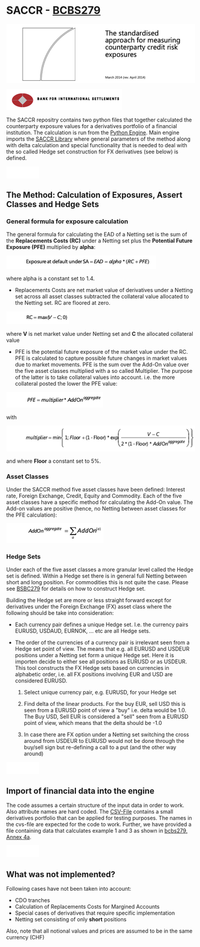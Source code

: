 # SACCR - [BCBS279](https://github.com/henrik-lauritsen-ch/SACCR-BCBS279/blob/main/bcbs279.pdf)

![alt text](https://github.com/henrik-lauritsen-ch/Pictures/blob/main/bcbs279_title.png)

![alt text](https://github.com/henrik-lauritsen-ch/Pictures/blob/main/bis_logo.png)

The SACCR repositry contains two python files that together calculated the counterparty exposure values for a derivatives portfolio of a financial institution. The calculation is run from the [Python Engine](https://github.com/henrik-lauritsen-ch/SACCR-BCBS279/blob/main/saccr_engine.py). Main engine imports the [SACCR Library](https://github.com/henrik-lauritsen-ch/SACCR-BCBS279/blob/main/saccr_engine.py) where general parameters of the method along with delta calculation and special functionality that is needed to deal with the so called Hedge set construction for FX derivatives (see below) is defined.


![alt text](https://github.com/henrik-lauritsen-ch/Pictures/blob/main/whitespace2.png)
## The Method: Calculation of Exposures, Assert Classes and Hedge Sets

### General formula for exposure calculation
The general formula for calculating the EAD of a Netting set is the sum of the **Replacements Costs (RC)** under a Netting set plus the **Potential Future Exposure (PFE)** multiplied by **alpha**:

 ![EAD](https://github.com/henrik-lauritsen-ch/Pictures/blob/main/bcbs279_generalformula.png)

where alpha is a constant set to 1.4.

- Replacements Costs are net market value of derivatives under a Netting set across all asset classes subtracted the collateral value allocated to the Netting set. RC are floored at zero.

![PFE](https://github.com/henrik-lauritsen-ch/Pictures/blob/main/bcbs279_RC.png)

where __V__ is net market value under Netting set and __C__ the allocated collateral value

- PFE is the potential future exposure of the market value under the RC. PFE is calculated to capture possible future changes in market values due to market movements. PFE is the sum over the Add-On value over the five asset classes multiplied with a so called Multiplier. The purpose of the latter is to take collateral values into account. i.e. the more collateral posted the lower the PFE value:

 ![PFE](https://github.com/henrik-lauritsen-ch/Pictures/blob/main/bcbs279_PFE.png)

with

 ![Multilpier](https://github.com/henrik-lauritsen-ch/Pictures/blob/main/bcbs279_multiplier.png)

and where __Floor__ a constant set to 5%.
  
  
  
### Asset Classes
Under the SACCR method five asset classes have been defined: Interest rate, Foreign Exchange, Credit, Equity and Commodity. Each of the five asset classes have a specific method for calculating the Add-On value. The Add-on values are positive (hence, no Netting between asset classes for the PFE calculation):

![Add-On](https://github.com/henrik-lauritsen-ch/Pictures/blob/main/bcbs279_addonagg.png)



### Hedge Sets
Under each of the five asset classes a more granular level called the Hedge set is defined. Within a Hedge set there is in general full Netting between short and long position. For commodities this is not quite the case. Please see [BSBC279](https://github.com/henrik-lauritsen-ch/SACCR-BCBS279/blob/main/bcbs279.pdf) for details on how to construct Hedge set. 

Building the Hedge set are more or less straight forward except for derivatives under the Foreign Exchange (FX) asset class where the following should be take into consideration:

- Each currency pair defines a unique Hedge set. I.e. the currency pairs EURUSD, USDAUD, EURNOK, ... etc are all Hedge sets.
- The order of the currencies of a currency pair is irrelevant seen from a Hedge set point of view. The means that e.g. all EURUSD and USDEUR positions under a Netting set form a unique Hedge set. Here it is importen decide to either see all positions as EURUSD or as USDEUR. This tool constructs the FX Hedge sets based on currencies in alphabetic order, i.e. all FX positions involving EUR and USD are considered EURUSD.
  
  1. Select unique currency pair, e.g. EURUSD, for your Hedge set

  2. Find delta of the linear products. For the buy EUR, sell USD this is seen from a EURUSD point of view a "buy" i.e. delta would be 1.0. The Buy USD, Sell EUR is considered a "sell" seen from a EURUSD point of view, which means that the delta should be -1.0
  3. In case there are FX option under a Netting set switching the cross around from USDEUR to EURUSD would not be done through the buy/sell sign but re-defining a call to a put (and the other way around) 


![alt text](https://github.com/henrik-lauritsen-ch/Pictures/blob/main/whitespace2.png)
## Import of financial data into the engine
The code assumes a certain structure of the input data in order to work. Also attribute names are hard coded. The [CSV-File](https://github.com/henrik-lauritsen-ch/SACCR-BCBS279/blob/main/base_data_saccr.csv) contains a small derivatives portfolio that can be applied for testing purposes. The names in the cvs-file are expected for the code to work. Further, we have provided a file containing data that calculates example 1 and 3 as shown in [bcbs279, Annex 4a](https://github.com/henrik-lauritsen-ch/SACCR-BCBS279/blob/main/test2_data.csv).


![alt text](https://github.com/henrik-lauritsen-ch/Pictures/blob/main/whitespace2.png)
## What was not implemented?
Following cases have not been taken into account:
- CDO tranches 
- Calculation of Replacements Costs for Margined Accounts
- Special cases of derivatives that require specific implementation
- Netting set consisting of only __short__ positions 
 
 Also, note that all notional values and prices are assumed to be in the same currency (CHF)
